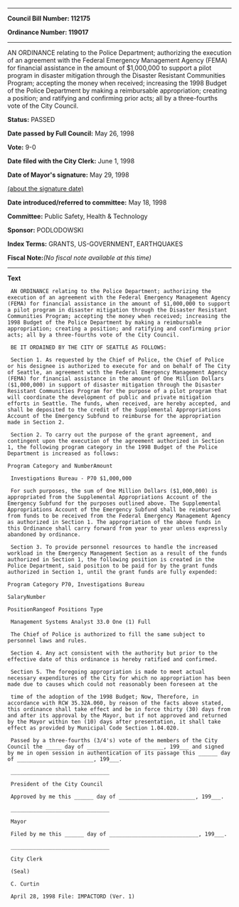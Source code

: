 

********

**Council Bill Number: 112175**
   
**Ordinance Number: 119017**
********

 AN ORDINANCE relating to the Police Department; authorizing the execution of an agreement with the Federal Emergency Management Agency (FEMA) for financial assistance in the amount of $1,000,000 to support a pilot program in disaster mitigation through the Disaster Resistant Communities Program; accepting the money when received; increasing the 1998 Budget of the Police Department by making a reimbursable appropriation; creating a position; and ratifying and confirming prior acts; all by a three-fourths vote of the City Council.

**Status:** PASSED
   
**Date passed by Full Council:** May 26, 1998
   
**Vote:** 9-0
   
**Date filed with the City Clerk:** June 1, 1998
   
**Date of Mayor's signature:** May 29, 1998
   
[(about the signature date)](/~public/approvaldate.htm)
   
   
   
**Date introduced/referred to committee:** May 18, 1998
   
**Committee:** Public Safety, Health & Technology
   
**Sponsor:** PODLODOWSKI
   
   
**Index Terms:** GRANTS, US-GOVERNMENT, EARTHQUAKES

**Fiscal Note:**_(No fiscal note available at this time)_

********

**Text**
   
```
 AN ORDINANCE relating to the Police Department; authorizing the execution of an agreement with the Federal Emergency Management Agency (FEMA) for financial assistance in the amount of $1,000,000 to support a pilot program in disaster mitigation through the Disaster Resistant Communities Program; accepting the money when received; increasing the 1998 Budget of the Police Department by making a reimbursable appropriation; creating a position; and ratifying and confirming prior acts; all by a three-fourths vote of the City Council.

 BE IT ORDAINED BY THE CITY OF SEATTLE AS FOLLOWS:

 Section 1. As requested by the Chief of Police, the Chief of Police or his designee is authorized to execute for and on behalf of The City of Seattle, an agreement with the Federal Emergency Management Agency (FEMA) for financial assistance in the amount of One Million Dollars ($1,000,000) in support of disaster mitigation through the Disaster Resistant Communities Program for the purpose of a pilot program that will coordinate the development of public and private mitigation efforts in Seattle. The funds, when received, are hereby accepted, and shall be deposited to the credit of the Supplemental Appropriations Account of the Emergency Subfund to reimburse for the appropriation made in Section 2.

 Section 2. To carry out the purpose of the grant agreement, and contingent upon the execution of the agreement authorized in Section 1, the following program category in the 1998 Budget of the Police Department is increased as follows:

Program Category and NumberAmount

 Investigations Bureau - P70 $1,000,000

 For such purposes, the sum of One Million Dollars ($1,000,000) is appropriated from the Supplemental Appropriations Account of the Emergency Subfund for the purposes outlined above. The Supplemental Appropriations Account of the Emergency Subfund shall be reimbursed from funds to be received from the Federal Emergency Management Agency as authorized in Section 1. The appropriation of the above funds in this Ordinance shall carry forward from year to year unless expressly abandoned by ordinance.

 Section 3. To provide personnel resources to handle the increased workload in the Emergency Management Section as a result of the funds authorized in Section 1, the following position is created in the Police Department, said position to be paid for by the grant funds authorized in Section 1, until the grant funds are fully expended:

Program Category P70, Investigations Bureau

SalaryNumber

PositionRangeof Positions Type

 Management Systems Analyst 33.0 One (1) Full

 The Chief of Police is authorized to fill the same subject to personnel laws and rules.

 Section 4. Any act consistent with the authority but prior to the effective date of this ordinance is hereby ratified and confirmed.

 Section 5. The foregoing appropriation is made to meet actual necessary expenditures of the City for which no appropriation has been made due to causes which could not reasonably been foreseen at the

 time of the adoption of the 1998 Budget; Now, Therefore, in accordance with RCW 35.32A.060, by reason of the facts above stated, this ordinance shall take effect and be in force thirty (30) days from and after its approval by the Mayor, but if not approved and returned by the Mayor within ten (10) days after presentation, it shall take effect as provided by Municipal Code Section 1.04.020.

 Passed by a three-fourths (3/4's) vote of the members of the City Council the _____ day of ________________________, 199___ and signed by me in open session in authentication of its passage this ______ day of ________________________, 199___.

 _______________________________

 President of the City Council

 Approved by me this ______ day of ________________________, 199___.

 _______________________________

 Mayor

 Filed by me this ______ day of ____________________________, 199___.

 _______________________________

 City Clerk

 (Seal)

 C. Curtin

 April 28, 1998 File: IMPACTORD (Ver. 1)

```
